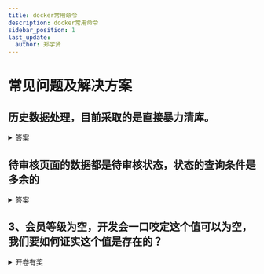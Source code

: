 ```yaml
---
title: docker常用命令
description: docker常用命令
sidebar_position: 1
last_update:
  author: 郑学贤
---
```

# 常见问题及解决方案

## 历史数据处理，目前采取的是直接暴力清库。
<details>
<summary>答案</summary>

:::info 缺点
这种解决方案是可以直接解决短期问题。系统看似不报错了，存在两点不好：
A.养成一个很不好的习惯，遇到报错直接清空表数据，然后大家花费大量的时间重新造数据；
B.直接把测试环境存在的问题隐藏掉了，到上线后，线上的正常数据也会变成测试环境所谓的脏数据，问题会被放大
:::

:::info 正确做法
1、涉及表字段的增加和删除，开发在设计阶段需要考虑并做好表数据的初始化，提供初始化sql
2、测试过程中发现报错，直接提缺陷给开发，并且不允许清数据的测试方式
:::

</details>

## 待审核页面的数据都是待审核状态，状态的查询条件是多余的
<details>
<summary>答案</summary>

![](@site/static/img/test_img/2022-07-19-11-33-34.png)

:::info 问题
待审核页面的数据，只有一个状态，查询条件中的其他状态的数据根本不可能存在
:::

:::info 优化
多余的查询条件，需要去掉；或者状态查询条件都去掉
:::

</details>

## 3、会员等级为空，开发会一口咬定这个值可以为空，我们要如何证实这个值是存在的？
<details>
<summary>开卷有奖</summary>

![](@site/static/img/test_img/2022-07-19-11-35-26.png)

:::info 通过接口排查问题
确定接口返回值为空，属于后台的接口缺陷
:::

![](@site/static/img/test_img/2022-07-19-11-35-56.png)

:::info 确认问题
同一个会员数据，在两个不同页面，接口的返回值不一样，能确定上一个页面正常也是有值的。
:::

</details>
